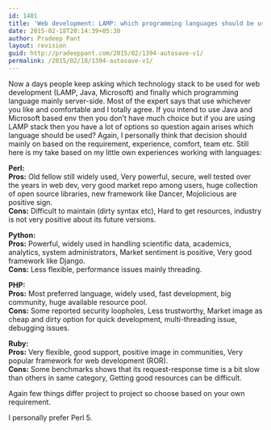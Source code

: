 ```yaml
---
id: 1401
title: 'Web development: LAMP: which programming languages should be used: Some thoughts'
date: 2015-02-18T20:14:39+05:30
author: Pradeep Pant
layout: revision
guid: http://pradeeppant.com/2015/02/1394-autosave-v1/
permalink: /2015/02/18/1394-autosave-v1/
---
```

Now a days people keep asking which technology stack to be used for web development (LAMP, Java, Microsoft) and finally which programming language mainly server-side. Most of the expert says that use whichever you like and comfortable and I totally agree. If you intend to use Java and Microsoft based env then you don&#8217;t have much choice but if you are using LAMP stack then you have a lot of options so question again arises which language should be used? Again, I personally think that decision should mainly on based on the requirement, experience, comfort, team etc. Still here is my take based on my little own experiences working with languages:

**Perl:**  
**Pros:** Old fellow still widely used, Very powerful, secure, well tested over the years in web dev, very good market repo among users, huge collection of open source libraries, new framework like Dancer, Mojolicious are positive sign.  
**Cons:** Difficult to maintain (dirty syntax etc), Hard to get resources, industry is not very positive about its future versions.

**Python:**  
**Pros:** Powerful, widely used in handling scientific data, academics, analytics, system administrators, Market sentiment is positive, Very good framework like Django.  
**Cons:** Less flexible, performance issues mainly threading.

**PHP:**  
**Pros:** Most preferred language, widely used, fast development, big community, huge available resource pool.  
**Cons:** Some reported security loopholes, Less trustworthy, Market image as cheap and dirty option for quick development, multi-threading issue, debugging issues.

**Ruby:**  
**Pros:** Very flexible, good support, positive image in communities, Very popular framework for web development (ROR).  
**Cons:** Some benchmarks shows that its request-response time is a bit slow than others in same category, Getting good resources can be difficult.

Again few things differ project to project so choose based on your own requirement.

I personally prefer Perl 5.
